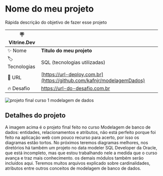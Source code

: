 # Nome do meu projeto

Rápida descrição do objetivo de fazer esse projeto

| :placard: Vitrine.Dev |     |
| -------------  | --- |
| :sparkles: Nome        | **Titulo do meu projeto**
| :label: Tecnologias | SQL (tecnologias utilizadas)
| :rocket: URL         | [https://url-deploy.com.br](https://github.com/kafnjr/modelagemDados)
| :fire: Desafio     | https://url-do-desafio.com.br

<!-- Inserir imagem com a #vitrinedev ao final do link -->
![projeto final curso 1 modelagem de dados](https://github.com/kafnjr/modelagemDeDados/blob/main/projetoCompleto_brModeloOnline.png#vitrinedev)

## Detalhes do projeto

A imagem acima é o projeto final feito no curso Modelagem de banco de dados: entidades, relacionamentos e atributos, não está perfeito porque foi feito na aplicação web com pouco recurso para acerto, por isso os diagramas estão tortos. No próximos teremos diagramas melhores, nos diretórios há também um projeto no data modeler SQL Developer da Oracle, que está incompleto, mas que estou trabalhando nele a medida que o curso avança e traz mais conhecimento. os demais módulos também serão incluídos aqui.
Teremos muitos arquivos explicado sobre cardinalidades, atributos entre outros conceitos de modelagem de banco de dados.
